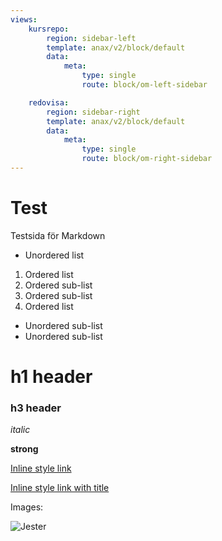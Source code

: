 ```yaml
---
views:
    kursrepo:
        region: sidebar-left
        template: anax/v2/block/default
        data:
            meta:
                type: single
                route: block/om-left-sidebar

    redovisa:
        region: sidebar-right
        template: anax/v2/block/default
        data:
            meta:
                type: single
                route: block/om-right-sidebar
---
```


Test
=========================

Testsida för Markdown

* Unordered list

1. Ordered list
  1. Ordered sub-list
  2. Ordered sub-list
2. Ordered list
  * Unordered sub-list
  * Unordered sub-list

# h1 header

### h3 header


*italic*

**strong**

[Inline style link](https://www.google.se)

[Inline style link with title](https://www.google.se "Google")

Images:

![Jester](image/jester.jpg?width=200)
